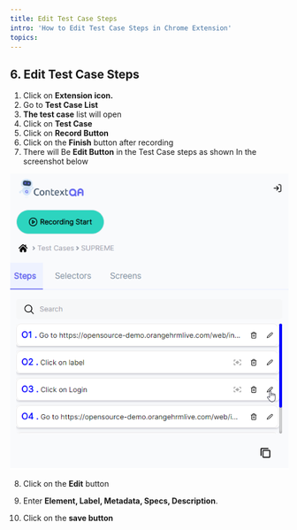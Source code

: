 ```yaml
---
title: Edit Test Case Steps
intro: 'How to Edit Test Case Steps in Chrome Extension'
topics:
---
```


## <a name="_ht5l9l7iu3l1"></a>6. **Edit Test Case Steps** 

1. Click on **Extension icon.** 
2. Go to **Test Case List**
3. **The test case** list will open 
4. Click on **Test Case** 
5. Click on **Record Button** 
6. Click on the **Finish** button after recording 
7. There will Be **Edit Button** in the Test Case steps as shown In the screenshot below 

![](imgss/edit-test-steps.png)

8. Click on the **Edit** button 
9. Enter **Element, Label, Metadata, Specs, Description**.

10. Click on the **save button** 






